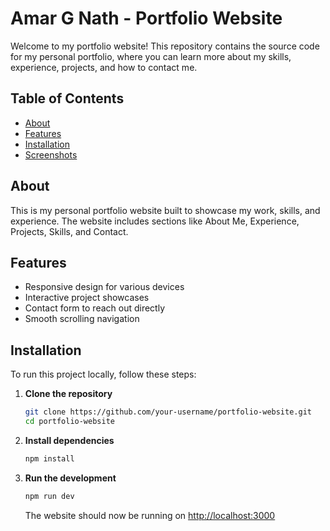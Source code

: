 # Amar G Nath - Portfolio Website

Welcome to my portfolio website! This repository contains the source code for my personal portfolio, where you can learn more about my skills, experience, projects, and how to contact me.

## Table of Contents
- [About](#about)
- [Features](#features)
- [Installation](#installation)
- [Screenshots](#screenshots)

## About

This is my personal portfolio website built to showcase my work, skills, and experience. The website includes sections like About Me, Experience, Projects, Skills, and Contact.

## Features

- Responsive design for various devices
- Interactive project showcases
- Contact form to reach out directly
- Smooth scrolling navigation


## Installation

To run this project locally, follow these steps:

1. **Clone the repository**
    ```bash
    git clone https://github.com/your-username/portfolio-website.git
    cd portfolio-website
    ```

2. **Install dependencies**
    ```bash
    npm install
    ```

3. **Run the development**
    ```bash
    npm run dev
    ```

    The website should now be running on [http://localhost:3000](http://localhost:3000)


